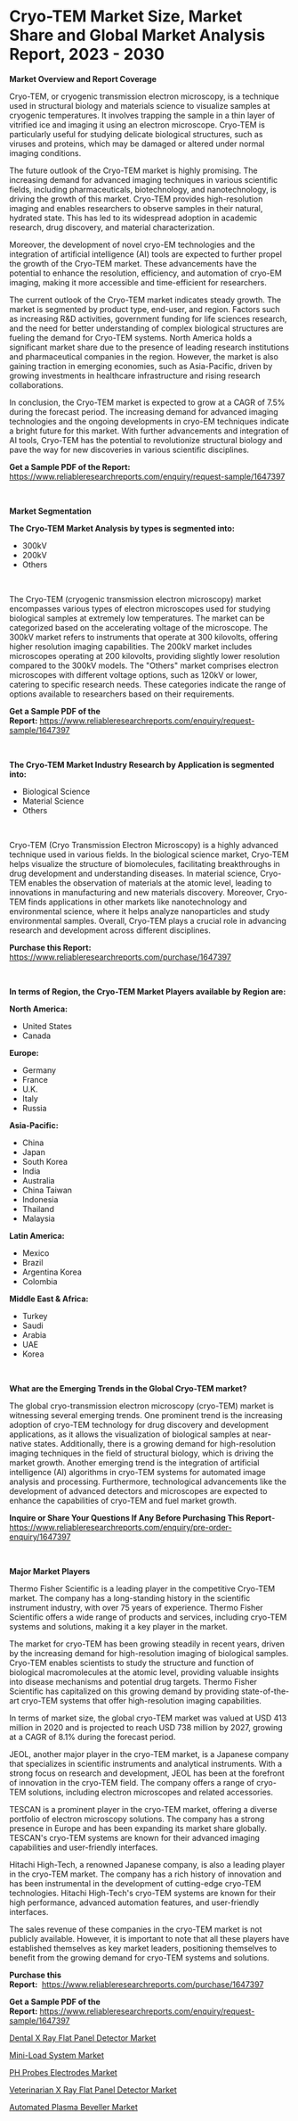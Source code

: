 <p><h1>Cryo-TEM Market Size, Market Share and Global Market Analysis Report, 2023 - 2030</h1></p><p><strong>Market Overview and Report Coverage</strong></p>
<p><p>Cryo-TEM, or cryogenic transmission electron microscopy, is a technique used in structural biology and materials science to visualize samples at cryogenic temperatures. It involves trapping the sample in a thin layer of vitrified ice and imaging it using an electron microscope. Cryo-TEM is particularly useful for studying delicate biological structures, such as viruses and proteins, which may be damaged or altered under normal imaging conditions.</p><p>The future outlook of the Cryo-TEM market is highly promising. The increasing demand for advanced imaging techniques in various scientific fields, including pharmaceuticals, biotechnology, and nanotechnology, is driving the growth of this market. Cryo-TEM provides high-resolution imaging and enables researchers to observe samples in their natural, hydrated state. This has led to its widespread adoption in academic research, drug discovery, and material characterization.</p><p>Moreover, the development of novel cryo-EM technologies and the integration of artificial intelligence (AI) tools are expected to further propel the growth of the Cryo-TEM market. These advancements have the potential to enhance the resolution, efficiency, and automation of cryo-EM imaging, making it more accessible and time-efficient for researchers.</p><p>The current outlook of the Cryo-TEM market indicates steady growth. The market is segmented by product type, end-user, and region. Factors such as increasing R&D activities, government funding for life sciences research, and the need for better understanding of complex biological structures are fueling the demand for Cryo-TEM systems. North America holds a significant market share due to the presence of leading research institutions and pharmaceutical companies in the region. However, the market is also gaining traction in emerging economies, such as Asia-Pacific, driven by growing investments in healthcare infrastructure and rising research collaborations.</p><p>In conclusion, the Cryo-TEM market is expected to grow at a CAGR of 7.5% during the forecast period. The increasing demand for advanced imaging technologies and the ongoing developments in cryo-EM techniques indicate a bright future for this market. With further advancements and integration of AI tools, Cryo-TEM has the potential to revolutionize structural biology and pave the way for new discoveries in various scientific disciplines.</p></p>
<p><strong>Get a Sample PDF of the Report:</strong> <a href="https://www.reliableresearchreports.com/enquiry/request-sample/1647397">https://www.reliableresearchreports.com/enquiry/request-sample/1647397</a></p>
<p>&nbsp;</p>
<p><strong>Market Segmentation</strong></p>
<p><strong>The Cryo-TEM Market Analysis by types is segmented into:</strong></p>
<p><ul><li>300kV</li><li>200kV</li><li>Others</li></ul></p>
<p>&nbsp;</p>
<p><p>The Cryo-TEM (cryogenic transmission electron microscopy) market encompasses various types of electron microscopes used for studying biological samples at extremely low temperatures. The market can be categorized based on the accelerating voltage of the microscope. The 300kV market refers to instruments that operate at 300 kilovolts, offering higher resolution imaging capabilities. The 200kV market includes microscopes operating at 200 kilovolts, providing slightly lower resolution compared to the 300kV models. The "Others" market comprises electron microscopes with different voltage options, such as 120kV or lower, catering to specific research needs. These categories indicate the range of options available to researchers based on their requirements.</p></p>
<p><strong>Get a Sample PDF of the Report:</strong>&nbsp;<a href="https://www.reliableresearchreports.com/enquiry/request-sample/1647397">https://www.reliableresearchreports.com/enquiry/request-sample/1647397</a></p>
<p>&nbsp;</p>
<p><strong>The Cryo-TEM Market Industry Research by Application is segmented into:</strong></p>
<p><ul><li>Biological Science</li><li>Material Science</li><li>Others</li></ul></p>
<p>&nbsp;</p>
<p><p>Cryo-TEM (Cryo Transmission Electron Microscopy) is a highly advanced technique used in various fields. In the biological science market, Cryo-TEM helps visualize the structure of biomolecules, facilitating breakthroughs in drug development and understanding diseases. In material science, Cryo-TEM enables the observation of materials at the atomic level, leading to innovations in manufacturing and new materials discovery. Moreover, Cryo-TEM finds applications in other markets like nanotechnology and environmental science, where it helps analyze nanoparticles and study environmental samples. Overall, Cryo-TEM plays a crucial role in advancing research and development across different disciplines.</p></p>
<p><strong>Purchase this Report:</strong>&nbsp; <a href="https://www.reliableresearchreports.com/purchase/1647397">https://www.reliableresearchreports.com/purchase/1647397</a></p>
<p>&nbsp;</p>
<p><strong>In terms of Region, the Cryo-TEM Market Players available by Region are:</strong></p>
<p>
    <p> <strong> North America: </strong>
        <ul>
            <li>United States</li>
            <li>Canada</li>
        </ul>
        </p> 
    <p> <strong> Europe: </strong>
        <ul>
            <li>Germany</li>
            <li>France</li>
            <li>U.K.</li>
            <li>Italy</li>
            <li>Russia</li>
        </ul>
        </p> 
    <p> <strong> Asia-Pacific: </strong>
        <ul>
            <li>China</li>
            <li>Japan</li>
            <li>South Korea</li>
            <li>India</li>
            <li>Australia</li>
            <li>China Taiwan</li>
            <li>Indonesia</li>
            <li>Thailand</li>
            <li>Malaysia</li>
        </ul>
        </p> 
    <p> <strong> Latin America: </strong>
        <ul>
            <li>Mexico</li>
            <li>Brazil</li>
            <li>Argentina Korea</li>
            <li>Colombia</li>
        </ul>
        </p> 
    <p> <strong> Middle East & Africa: </strong>
        <ul>
            <li>Turkey</li>
            <li>Saudi</li>
            <li>Arabia</li>
            <li>UAE</li>
            <li>Korea</li>
        </ul>
    </p>
    </p>
<p>&nbsp;</p>
<p><strong>What are the Emerging Trends in the Global Cryo-TEM market?</strong></p>
<p><p>The global cryo-transmission electron microscopy (cryo-TEM) market is witnessing several emerging trends. One prominent trend is the increasing adoption of cryo-TEM technology for drug discovery and development applications, as it allows the visualization of biological samples at near-native states. Additionally, there is a growing demand for high-resolution imaging techniques in the field of structural biology, which is driving the market growth. Another emerging trend is the integration of artificial intelligence (AI) algorithms in cryo-TEM systems for automated image analysis and processing. Furthermore, technological advancements like the development of advanced detectors and microscopes are expected to enhance the capabilities of cryo-TEM and fuel market growth.</p></p>
<p><strong>Inquire or Share Your Questions If Any Before Purchasing This Report</strong>- <a href="https://www.reliableresearchreports.com/enquiry/pre-order-enquiry/1647397">https://www.reliableresearchreports.com/enquiry/pre-order-enquiry/1647397</a></p>
<p>&nbsp;</p>
<p><strong>Major Market Players</strong></p>
<p><p>Thermo Fisher Scientific is a leading player in the competitive Cryo-TEM market. The company has a long-standing history in the scientific instrument industry, with over 75 years of experience. Thermo Fisher Scientific offers a wide range of products and services, including cryo-TEM systems and solutions, making it a key player in the market.</p><p>The market for cryo-TEM has been growing steadily in recent years, driven by the increasing demand for high-resolution imaging of biological samples. Cryo-TEM enables scientists to study the structure and function of biological macromolecules at the atomic level, providing valuable insights into disease mechanisms and potential drug targets. Thermo Fisher Scientific has capitalized on this growing demand by providing state-of-the-art cryo-TEM systems that offer high-resolution imaging capabilities.</p><p>In terms of market size, the global cryo-TEM market was valued at USD 413 million in 2020 and is projected to reach USD 738 million by 2027, growing at a CAGR of 8.1% during the forecast period.</p><p>JEOL, another major player in the cryo-TEM market, is a Japanese company that specializes in scientific instruments and analytical instruments. With a strong focus on research and development, JEOL has been at the forefront of innovation in the cryo-TEM field. The company offers a range of cryo-TEM solutions, including electron microscopes and related accessories.</p><p>TESCAN is a prominent player in the cryo-TEM market, offering a diverse portfolio of electron microscopy solutions. The company has a strong presence in Europe and has been expanding its market share globally. TESCAN's cryo-TEM systems are known for their advanced imaging capabilities and user-friendly interfaces.</p><p>Hitachi High-Tech, a renowned Japanese company, is also a leading player in the cryo-TEM market. The company has a rich history of innovation and has been instrumental in the development of cutting-edge cryo-TEM technologies. Hitachi High-Tech's cryo-TEM systems are known for their high performance, advanced automation features, and user-friendly interfaces.</p><p>The sales revenue of these companies in the cryo-TEM market is not publicly available. However, it is important to note that all these players have established themselves as key market leaders, positioning themselves to benefit from the growing demand for cryo-TEM systems and solutions.</p></p>
<p><strong>Purchase this Report:</strong>&nbsp;&nbsp;<a href="https://www.reliableresearchreports.com/purchase/1647397">https://www.reliableresearchreports.com/purchase/1647397</a></p>
<p></p>
<p><strong>Get a Sample PDF of the Report:</strong>&nbsp;<a href="https://www.reliableresearchreports.com/enquiry/request-sample/1647397">https://www.reliableresearchreports.com/enquiry/request-sample/1647397</a></p>
<p><p><a href="https://medium.com/@helenablick2023/dental-x-ray-flat-panel-detector-market-competitive-analysis-market-trends-and-forecast-to-2030-000ad1f8226f">Dental X Ray Flat Panel Detector Market</a></p><p><a href="https://github.com/prosalinda88/Market-Research-Report-List-1/blob/main/mini-load-system-market.md">Mini-Load System Market</a></p><p><a href="https://medium.com/@nettieboyle84/ph-probes-electrodes-market-analysis-and-sze-forecasted-for-period-from-2023-to-2030-8aeadb0e6ce0">PH Probes Electrodes Market</a></p><p><a href="https://medium.com/@dorothypeters68/veterinarian-x-ray-flat-panel-detector-market-the-key-to-successful-business-strategy-forecast-bb5a61437d77">Veterinarian X Ray Flat Panel Detector Market</a></p><p><a href="https://github.com/amae102299/Market-Research-Report-List-1/blob/main/automated-plasma-beveller-market.md">Automated Plasma Beveller Market</a></p></p>